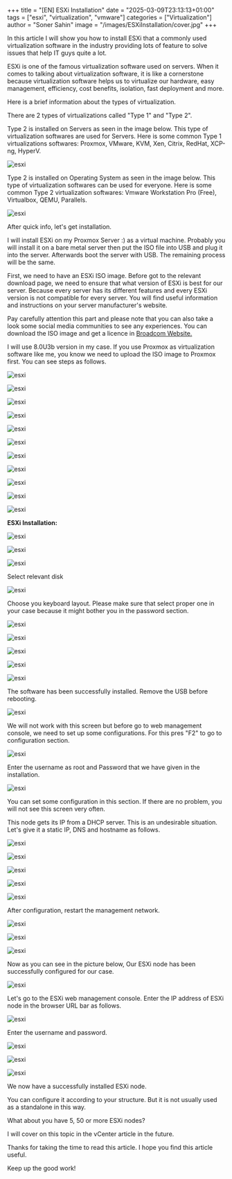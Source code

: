 +++
title = "[EN] ESXi Installation"
date = "2025-03-09T23:13:13+01:00"
tags = ["esxi", "virtualization", "vmware"]
categories = ["Virtualization"]
author = "Soner Sahin"
image = "/images/ESXiInstallation/cover.jpg"
+++

In this article I will show you how to install ESXi that a commonly used virtualization software in the industry providing lots of feature to solve issues that help IT guys quite a lot.

ESXi is one of the famous virtualization software used on servers. When it comes to talking about virtualization software, it is like a cornerstone because virtualization software helps us to virtualize our hardware, easy management, efficiency, cost benefits, isolation, fast deployment and more. 

Here is a brief information about the types of virtualization.

There are 2 types of virtualizations called "Type 1" and "Type 2". 

Type 2 is installed on Servers as seen in the image below. This type of virtualization softwares are used for Servers. Here is some common Type 1 virtualizations softwares: Proxmox, VMware, KVM, Xen, Citrix, RedHat, XCP-ng, HyperV.

![esxi](/images/ESXiInstallation/1.png)

Type 2 is installed on Operating System as seen in the image below. This type of virtualization softwares can be used for everyone. Here is some common Type 2 virtualization softwares: Vmware Workstation Pro (Free), Virtualbox, QEMU, Parallels.

![esxi](/images/ESXiInstallation/2.png)

After quick info, let's get installation.

I will install ESXi on my Proxmox Server :) as a virtual machine. Probably you will install it on a bare metal server then put the ISO file into USB and plug it into the server. Afterwards boot the server with USB. The remaining process will be the same.

First, we need to have an ESXi ISO image. Before got to the relevant download page, we need to ensure that what version of ESXi is best for our server. Because every server has its different features and every ESXi version is not compatible for every server. You will find useful information and instructions on your server manufacturer's website.

Pay carefully attention this part and please note that you can also take a look some social media communities to see any experiences. You can download the ISO image and get a licence in [Broadcom Website.](https://support.broadcom.com/group/ecx/my-dashboard)

I will use 8.0U3b version in my case. If you use Proxmox as virtualization software like me, you know we need to upload the ISO image to Proxmox first. You can see steps as follows.

![esxi](/images/ESXiInstallation/3.png)

![esxi](/images/ESXiInstallation/4.png)

![esxi](/images/ESXiInstallation/5.png)

![esxi](/images/ESXiInstallation/6.png)

![esxi](/images/ESXiInstallation/7.png)

![esxi](/images/ESXiInstallation/8.png)

![esxi](/images/ESXiInstallation/9.png)

![esxi](/images/ESXiInstallation/10.png)

![esxi](/images/ESXiInstallation/11.png)

![esxi](/images/ESXiInstallation/12.png)

![esxi](/images/ESXiInstallation/13.png)

**ESXi Installation:**

![esxi](/images/ESXiInstallation/14.png)

![esxi](/images/ESXiInstallation/15.png)

![esxi](/images/ESXiInstallation/16.png)

Select relevant disk 

![esxi](/images/ESXiInstallation/17.png)

Choose you keyboard layout. Please make sure that select proper one in your case because it might bother you in the password section.

![esxi](/images/ESXiInstallation/18.png)

![esxi](/images/ESXiInstallation/20.png)

![esxi](/images/ESXiInstallation/21.png)

![esxi](/images/ESXiInstallation/22.png)

![esxi](/images/ESXiInstallation/23.png)

The software has been successfully installed. Remove the USB before rebooting.

![esxi](/images/ESXiInstallation/24.png)

We will not work with this screen but before go to web management console, we need to set up some configurations. For this pres "F2" to go to configuration section.

![esxi](/images/ESXiInstallation/25.png)

Enter the username as root and Password that we have given in the installation.

![esxi](/images/ESXiInstallation/26.png)

You can set some configuration in this section. If there are no problem, you will not see this screen very often.

This node gets its IP from a DHCP server. This is an undesirable situation. Let's give it a static IP, DNS and hostname as follows.

![esxi](/images/ESXiInstallation/28.png)

![esxi](/images/ESXiInstallation/29.png)

![esxi](/images/ESXiInstallation/30.png)

![esxi](/images/ESXiInstallation/31.png)

![esxi](/images/ESXiInstallation/32.png)

After configuration, restart the management network.

![esxi](/images/ESXiInstallation/33.png)

![esxi](/images/ESXiInstallation/34.png)

![esxi](/images/ESXiInstallation/35.png)

Now as you can see in the picture below, Our ESXi node has been successfully configured for our case.

![esxi](/images/ESXiInstallation/36.png)

Let's go to the ESXi web management console. Enter the IP address of ESXi node in the browser URL bar as follows.

![esxi](/images/ESXiInstallation/38.png)

Enter the username and password.

![esxi](/images/ESXiInstallation/39.png)

![esxi](/images/ESXiInstallation/40.png)

![esxi](/images/ESXiInstallation/41.png)

We now have a successfully installed ESXi node. 

You can configure it according to your structure. But it is not usually used as a standalone in this way.

What about you have 5, 50 or more ESXi nodes?

I will cover on this topic in the vCenter article in the future.

Thanks for taking the time to read this article. I hope you find this article useful.

Keep up the good work!
